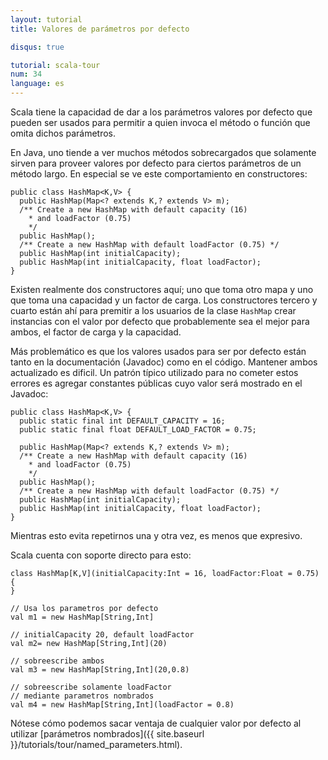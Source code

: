 ```yaml
---
layout: tutorial
title: Valores de parámetros por defecto

disqus: true

tutorial: scala-tour
num: 34
language: es
---
```


Scala tiene la capacidad de dar a los parámetros valores por defecto que pueden ser usados para permitir a quien invoca el método o función que omita dichos parámetros.

En Java, uno tiende a ver muchos métodos sobrecargados que solamente sirven para proveer valores por defecto para ciertos parámetros de un método largo. En especial se ve este comportamiento en constructores:

    public class HashMap<K,V> {
      public HashMap(Map<? extends K,? extends V> m);
      /** Create a new HashMap with default capacity (16) 
        * and loadFactor (0.75) 
        */
      public HashMap();
      /** Create a new HashMap with default loadFactor (0.75) */
      public HashMap(int initialCapacity);
      public HashMap(int initialCapacity, float loadFactor);
    }

Existen realmente dos constructores aquí; uno que toma otro mapa y uno que toma una capacidad y un factor de carga. Los constructores tercero y cuarto están ahí para premitir a los usuarios de la clase <code>HashMap</code> crear instancias con el valor por defecto que probablemente sea el mejor para ambos, el factor de carga y la capacidad.

Más problemático es que los valores usados para ser por defecto están tanto en la documentación (Javadoc) como en el código. Mantener ambos actualizado es dificil. Un patrón típico utilizado para no cometer estos errores es agregar constantes públicas cuyo valor será mostrado en el Javadoc:

    public class HashMap<K,V> {
      public static final int DEFAULT_CAPACITY = 16;
      public static final float DEFAULT_LOAD_FACTOR = 0.75;

      public HashMap(Map<? extends K,? extends V> m);
      /** Create a new HashMap with default capacity (16) 
        * and loadFactor (0.75) 
        */
      public HashMap();
      /** Create a new HashMap with default loadFactor (0.75) */
      public HashMap(int initialCapacity);
      public HashMap(int initialCapacity, float loadFactor);
    }

Mientras esto evita repetirnos una y otra vez, es menos que expresivo.

Scala cuenta con soporte directo para esto:

    class HashMap[K,V](initialCapacity:Int = 16, loadFactor:Float = 0.75) {
    }

    // Usa los parametros por defecto
    val m1 = new HashMap[String,Int]

    // initialCapacity 20, default loadFactor
    val m2= new HashMap[String,Int](20)

    // sobreescribe ambos
    val m3 = new HashMap[String,Int](20,0.8)

    // sobreescribe solamente loadFactor
    // mediante parametros nombrados
    val m4 = new HashMap[String,Int](loadFactor = 0.8)

Nótese cómo podemos sacar ventaja de cualquier valor por defecto al utilizar [parámetros nombrados]({{ site.baseurl }}/tutorials/tour/named_parameters.html).
